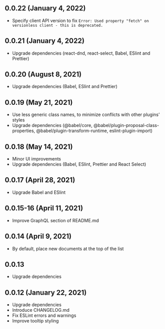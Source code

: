 ## 0.0.22 (January 4, 2022)

- Specify client API version to fix `Error: Used property "fetch" on versionless client - this is deprecated.`

## 0.0.21 (January 4, 2022)

- Upgrade dependencies (react-dnd, react-select, Babel, ESlint and Prettier)

## 0.0.20 (August 8, 2021)

- Upgrade dependencies (Babel, ESlint and Prettier)

## 0.0.19 (May 21, 2021)

- Use less generic class names, to minimize conflicts with other plugins’ styles
- Upgrade dependencies (@babel/core, @babel/plugin-proposal-class-properties, @babel/plugin-transform-runtime, eslint-plugin-import)

## 0.0.18 (May 14, 2021)

- Minor UI improvements
- Upgrade dependencies (Babel, ESlint, Prettier and React Select)

## 0.0.17 (April 28, 2021)

- Upgrade Babel and ESlint

## 0.0.15-16 (April 11, 2021)

- Improve GraphQL section of README.md

## 0.0.14 (April 9, 2021)

- By default, place new documents at the top of the list

## 0.0.13

- Upgrade dependencies

## 0.0.12 (January 22, 2021)

- Upgrade dependencies
- Introduce CHANGELOG.md
- Fix ESLint errors and warnings
- Improve tooltip styling
